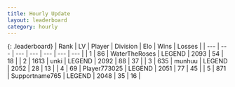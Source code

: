 ```yaml
---
title: Hourly Update
layout: leaderboard
category: hourly
---
```


{: .leaderboard}
| Rank | LV | Player | Division | Elo | Wins | Losses |
| --- | --- | --- | --- | --- | --- | --- |
| <span data-change="0">1</span> | 86 | <span title="ID: 773086">WaterTheRoses</span> | LEGEND | <span data-change="-14">2093</span> | <span data-change="3">54</span> | <span data-change="2">18</span> |
| <span data-change="0">2</span> | 1613 | <span title="ID: 692745">unki</span> | LEGEND | <span data-change="8">2092</span> | <span data-change="2">88</span> | <span data-change="0">37</span> |
| <span data-change="1">3</span> | 635 | <span title="ID: 207149">munhuu</span> | LEGEND | <span data-change="0">2052</span> | <span data-change="0">28</span> | <span data-change="0">13</span> |
| <span data-change="1">4</span> | 69 | <span title="ID: 773025">Player773025</span> | LEGEND | <span data-change="0">2051</span> | <span data-change="0">77</span> | <span data-change="0">45</span> |
| <span data-change="-2">5</span> | 871 | <span title="ID: 188640">Supportname765</span> | LEGEND | <span data-change="-10">2048</span> | <span data-change="0">35</span> | <span data-change="1">16</span> |